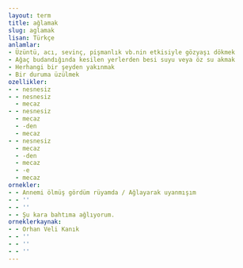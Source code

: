 ```yaml
---
layout: term
title: ağlamak
slug: aglamak
lisan: Türkçe
anlamlar:
- Üzüntü, acı, sevinç, pişmanlık vb.nin etkisiyle gözyaşı dökmek
- Ağaç budandığında kesilen yerlerden besi suyu veya öz su akmak
- Herhangi bir şeyden yakınmak
- Bir duruma üzülmek
ozellikler:
- - nesnesiz
- - nesnesiz
  - mecaz
- - nesnesiz
  - mecaz
  - -den
  - mecaz
- - nesnesiz
  - mecaz
  - -den
  - mecaz
  - -e
  - mecaz
ornekler:
- - Annemi ölmüş gördüm rüyamda / Ağlayarak uyanmışım
- - ''
- - ''
- - Şu kara bahtıma ağlıyorum.
orneklerkaynak:
- - Orhan Veli Kanık
- - ''
- - ''
- - ''
---
```

